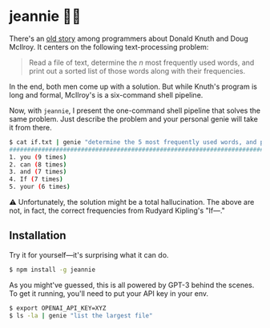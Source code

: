 # jeannie 🧞‍♀️

There's an [old story](http://www.leancrew.com/all-this/2011/12/more-shell-less-egg/) among
programmers about Donald Knuth and Doug McIlroy. It centers on the following
text-processing problem:

> Read a file of text, determine the *n* most frequently used words, and print
> out a sorted list of those words along with their frequencies.

In the end, both men come up with a solution. But while Knuth's program is long
and formal, McIlroy's is a six-command shell pipeline.

Now, with `jeannie`, I present the one-command shell pipeline that solves the
same problem. Just describe the problem and your personal genie will take it
from there.

```bash
$ cat if.txt | genie "determine the 5 most frequently used words, and print out a sorted list of those words along with their frequencies"
######################################################################## 100.0%
1. you (9 times)
2. can (8 times)
3. and (7 times)
4. If (7 times)
5. your (6 times)
```

⚠️  Unfortunately, the solution might be a total hallucination. The above are
not, in fact, the correct frequencies from Rudyard Kipling's "If—."

## Installation

Try it for yourself—it's surprising what it can do.

```bash
$ npm install -g jeannie
```

As you might've guessed, this is all powered by GPT-3 behind the scenes. To get
it running, you'll need to put your API key in your env.

```bash
$ export OPENAI_API_KEY=XYZ
$ ls -la | genie "list the largest file"
```
